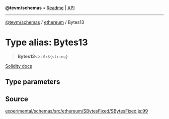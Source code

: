**@tevm/schemas** • [Readme](../../README.md) \| [API](../../modules.md)

***

[@tevm/schemas](../../README.md) / [ethereum](../README.md) / Bytes13

# Type alias: Bytes13

> **Bytes13**\<\>: ```0x${string}```

[Solidity docs](https://docs.soliditylang.org/en/latest/types.html#fixed-size-byte-arrays)

## Type parameters

## Source

[experimental/schemas/src/ethereum/SBytesFixed/SBytesFixed.js:99](https://github.com/evmts/tevm-monorepo/blob/main/experimental/schemas/src/ethereum/SBytesFixed/SBytesFixed.js#L99)
